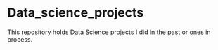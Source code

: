 # Data_science_projects

This repository holds Data Science projects I did in the past or ones in process.
